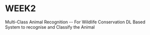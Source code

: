# WEEK2
Multi-Class Animal Recognition -- For Wildlife Conservation DL Based System to recognise and Classify the Animal

